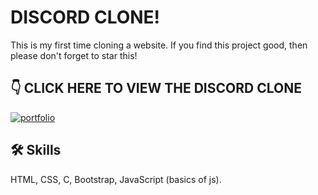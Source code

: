 
# DISCORD CLONE!

This is my first time cloning a website. If you find this project good, then please don't forget to star this!


## 👇 CLICK HERE TO VIEW THE DISCORD CLONE
[![portfolio](https://img.shields.io/badge/my_portfolio-000?style=for-the-badge&logo=ko-fi&logoColor=white)](https://adnankhan2003.github.io/Discord-Clone-Project/)



## 🛠 Skills
HTML, CSS, C, Bootstrap, JavaScript (basics of js).

